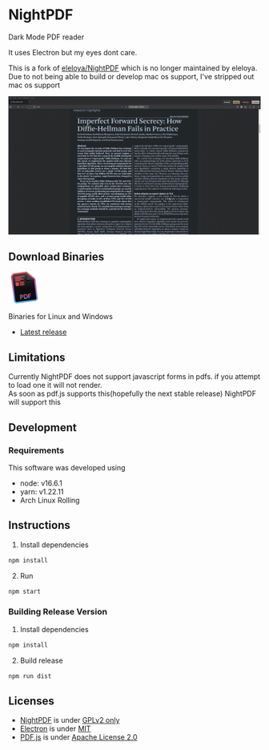 # NightPDF

Dark Mode PDF reader

It uses Electron but my eyes dont care.

This is a fork of [eleloya/NightPDF](https://github.com/eleloya/NightPDF) which is no longer maintained by eleloya. Due to not being able to build or develop mac os support, I've stripped out mac os support

![NightPDF screencast](docs/nightpdf.gif?raw=true)

## Download Binaries

![NightPDF logo](docs/nightpdf_small.png?raw=true)

Binaries for Linux and Windows

- [Latest release](https://github.com/advaithm/NightPDF/releases/latest)

## Limitations

Currently NightPDF does not support javascript forms in pdfs. if you attempt to load one it will not render.</br>
As soon as pdf.js supports this(hopefully the next stable release) NightPDF will support this

## Development

### Requirements

This software was developed using

- node: v16.6.1
- yarn: v1.22.11
- Arch Linux Rolling

## Instructions

1. Install dependencies

```bash
npm install
```

2. Run

```bash
npm start
```

### Building Release Version

1. Install dependencies

```bash
npm install
```

2. Build release

```bash
npm run dist
```

## Licenses

- [NightPDF](https://github.com/advaithm/NightPDF) is under [GPLv2 only](LICENSE)
- [Electron](https://github.com/electron/electron) is under [MIT](https://github.com/electron/electron/blob/master/LICENSE)
- [PDF.js](https://mozilla.github.io/pdf.js/) is under [Apache License 2.0](https://github.com/mozilla/pdf.js/blob/master/LICENSE)
